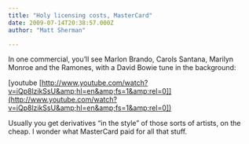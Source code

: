 ```yaml
---
title: "Holy licensing costs, MasterCard"
date: 2009-07-14T20:38:57.000Z
author: "Matt Sherman"

---
```


In one commercial, you’ll see Marlon Brando, Carols Santana, Marilyn Monroe and the Ramones, with a David Bowie tune in the background:

[youtube [http://www.youtube.com/watch?v=iQp8lzikSsU&amp;hl=en&amp;fs=1&amp;rel=0]](http://www.youtube.com/watch?v=iQp8lzikSsU&amp;hl=en&amp;fs=1&amp;rel=0])

Usually you get derivatives “in the style” of those sorts of artists, on the cheap. I wonder what MasterCard paid for all that stuff.
